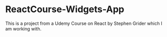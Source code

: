 # ReactCourse-Widgets-App
This is a project from a Udemy Course on React by Stephen Grider which I am working with. 
